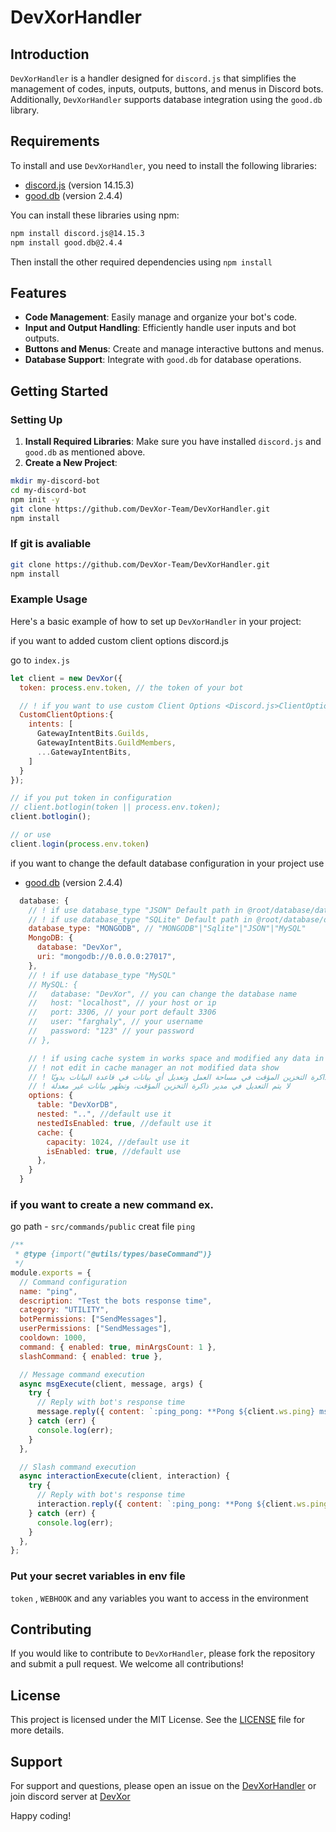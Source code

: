 ﻿
# DevXorHandler

## Introduction

`DevXorHandler` is a handler designed for `discord.js` that simplifies the management of codes, inputs, outputs, buttons, and menus in Discord bots. Additionally, `DevXorHandler` supports database integration using the `good.db` library.

## Requirements

To install and use `DevXorHandler`, you need to install the following libraries:

- [discord.js](https://www.npmjs.com/package/discord.js) (version 14.15.3)
- [good.db](https://www.npmjs.com/package/good.db) (version 2.4.4)

You can install these libraries using npm:

```sh
npm install discord.js@14.15.3
npm install good.db@2.4.4
```

Then install the other required dependencies using `npm install` 

## Features

- **Code Management**: Easily manage and organize your bot's code.
- **Input and Output Handling**: Efficiently handle user inputs and bot outputs.
- **Buttons and Menus**: Create and manage interactive buttons and menus.
- **Database Support**: Integrate with `good.db` for database operations.

## Getting Started

### Setting Up

1. **Install Required Libraries**: Make sure you have installed `discord.js` and `good.db` as mentioned above.
2. **Create a New Project**:
 ```sh
mkdir my-discord-bot
cd my-discord-bot
npm init -y
git clone https://github.com/DevXor-Team/DevXorHandler.git
npm install 
```
  ### If git is avaliable
```sh
git clone https://github.com/DevXor-Team/DevXorHandler.git 
npm install 
```

### Example Usage

Here's a basic example of how to set up `DevXorHandler` in your project:

if you want to added custom client options discord.js 

go to `index.js`

```js
let client = new DevXor({
  token: process.env.token, // the token of your bot

  // ! if you want to use custom Client Options <Discord.js>ClientOptions
  CustomClientOptions:{
    intents: [
      GatewayIntentBits.Guilds,
      GatewayIntentBits.GuildMembers,
      ...GatewayIntentBits,
    ]
  }
});

// if you put token in configuration  
// client.botlogin(token || process.env.token);
client.botlogin();

// or use
client.login(process.env.token)
```

if you want to change the default database configuration in your project use 
- [good.db](https://www.npmjs.com/package/good.db) (version 2.4.4)


```js
  database: {
    // ! if use database_type "JSON" Default path in @root/database/database.json
    // ! if use database_type "SQLite" Default path in @root/database/database.Sqlite
    database_type: "MONGODB", // "MONGODB"|"Sqlite"|"JSON"|"MySQL"
    MongoDB: {
      database: "DevXor",
      uri: "mongodb://0.0.0.0:27017",
    },
    // ! if use database_type "MySQL"
    // MySQL: {
    //   database: "DevXor", // you can change the database name 
    //   host: "localhost", // your host or ip 
    //   port: 3306, // your port default 3306
    //   user: "farghaly", // your username
    //   password: "123" // your password
    // },

    // ! if using cache system in works space and modified any data in database manually,
    // ! not edit in cache manager an not modified data show
    // ! في حالة استخدام نظام ذاكرة التخزين المؤقت في مساحة العمل وتعديل أي بيانات في قاعدة البيانات يدويًا،
    // ! لا يتم التعديل في مدير ذاكرة التخزين المؤقت، وتظهر بيانات غير معدلة
    options: {
      table: "DevXorDB",
      nested: "..", //default use it 
      nestedIsEnabled: true, //default use it 
      cache: {
        capacity: 1024, //default use it 
        isEnabled: true, //default use
      },
    }
  }
```
### if you want to create a new command ex.

go path - `src/commands/public`
creat file `ping`
```js
/**
 * @type {import("@utils/types/baseCommand")}
 */
module.exports = {
  // Command configuration
  name: "ping",
  description: "Test the bots response time",
  category: "UTILITY",
  botPermissions: ["SendMessages"],
  userPermissions: ["SendMessages"],
  cooldown: 1000,
  command: { enabled: true, minArgsCount: 1 },
  slashCommand: { enabled: true },

  // Message command execution
  async msgExecute(client, message, args) {
    try {
      // Reply with bot's response time
      message.reply({ content: `:ping_pong: **Pong ${client.ws.ping} ms**` });
    } catch (err) {
      console.log(err);
    }
  },

  // Slash command execution
  async interactionExecute(client, interaction) {
    try {
      // Reply with bot's response time
      interaction.reply({ content: `:ping_pong: **Pong ${client.ws.ping} ms**`, ephemeral: true });
    } catch (err) {
      console.log(err);
    }
  },
};

```
### Put your secret variables in env file 
`token` , `WEBHOOK` and any variables you want to access in the environment 
## Contributing

If you would like to contribute to `DevXorHandler`, please fork the repository and submit a pull request. We welcome all contributions!

## License

This project is licensed under the MIT License. See the [LICENSE](LICENSE) file for more details.


## Support

For support and questions, please open an issue on the [DevXorHandler](https://github.com/DevXor-Team/DevXorHandler) or join discord server at [DevXor](https://discord.gg/devxor)

Happy coding!
